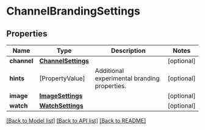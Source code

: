 # ChannelBrandingSettings

## Properties
Name | Type | Description | Notes
------------ | ------------- | ------------- | -------------
**channel** | [**ChannelSettings**](ChannelSettings.md) |  | [optional] 
**hints** | [PropertyValue] | Additional experimental branding properties. | [optional] 
**image** | [**ImageSettings**](ImageSettings.md) |  | [optional] 
**watch** | [**WatchSettings**](WatchSettings.md) |  | [optional] 

[[Back to Model list]](../README.md#documentation-for-models) [[Back to API list]](../README.md#documentation-for-api-endpoints) [[Back to README]](../README.md)


